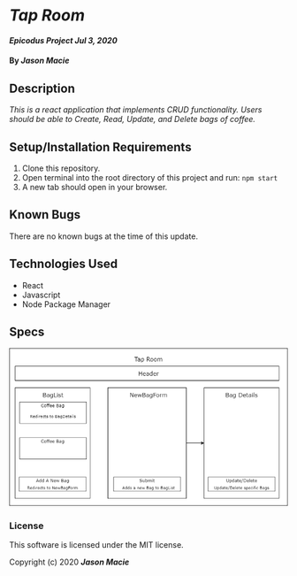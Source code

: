# _Tap Room_

#### _Epicodus Project Jul 3, 2020_

#### By _**Jason Macie**_

## Description

_This is a react application that implements CRUD functionality. Users should be able to Create, Read, Update, and Delete bags of coffee._

## Setup/Installation Requirements

1. Clone this repository.
2. Open terminal into the root directory of this project and run: `npm start`
3. A new tab should open in your browser.

## Known Bugs

There are no known bugs at the time of this update.

## Technologies Used

* React
* Javascript
* Node Package Manager

## Specs

![diagram](public/component-diagram.drawio.png)



### License

This software is licensed under the MIT license.

Copyright (c) 2020 **_Jason Macie_**